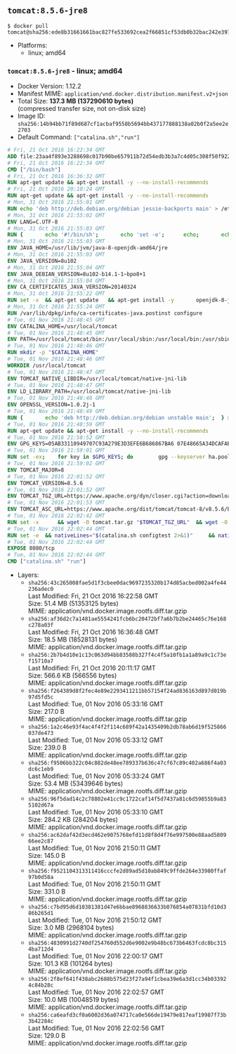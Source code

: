 ## `tomcat:8.5.6-jre8`

```console
$ docker pull tomcat@sha256:ede8b31661661bac827fe533692cea2f66851cf53db0b32bac242e3970c6078c
```

-	Platforms:
	-	linux; amd64

### `tomcat:8.5.6-jre8` - linux; amd64

-	Docker Version: 1.12.2
-	Manifest MIME: `application/vnd.docker.distribution.manifest.v2+json`
-	Total Size: **137.3 MB (137290610 bytes)**  
	(compressed transfer size, not on-disk size)
-	Image ID: `sha256:14b94bb71f89d687cf1acbaf9558b5694bb437177888138a02b0f2a5ee2e2703`
-	Default Command: `["catalina.sh","run"]`

```dockerfile
# Fri, 21 Oct 2016 16:22:34 GMT
ADD file:23aa4f893e3288698c017b90be657911b72d54edb3b3a7c4d05c308f50f9228f in / 
# Fri, 21 Oct 2016 16:22:34 GMT
CMD ["/bin/bash"]
# Fri, 21 Oct 2016 16:36:32 GMT
RUN apt-get update && apt-get install -y --no-install-recommends 		ca-certificates 		curl 		wget 	&& rm -rf /var/lib/apt/lists/*
# Fri, 21 Oct 2016 20:10:24 GMT
RUN apt-get update && apt-get install -y --no-install-recommends 		bzip2 		unzip 		xz-utils 	&& rm -rf /var/lib/apt/lists/*
# Mon, 31 Oct 2016 21:55:01 GMT
RUN echo 'deb http://deb.debian.org/debian jessie-backports main' > /etc/apt/sources.list.d/jessie-backports.list
# Mon, 31 Oct 2016 21:55:02 GMT
ENV LANG=C.UTF-8
# Mon, 31 Oct 2016 21:55:03 GMT
RUN { 		echo '#!/bin/sh'; 		echo 'set -e'; 		echo; 		echo 'dirname "$(dirname "$(readlink -f "$(which javac || which java)")")"'; 	} > /usr/local/bin/docker-java-home 	&& chmod +x /usr/local/bin/docker-java-home
# Mon, 31 Oct 2016 21:55:03 GMT
ENV JAVA_HOME=/usr/lib/jvm/java-8-openjdk-amd64/jre
# Mon, 31 Oct 2016 21:55:03 GMT
ENV JAVA_VERSION=8u102
# Mon, 31 Oct 2016 21:55:04 GMT
ENV JAVA_DEBIAN_VERSION=8u102-b14.1-1~bpo8+1
# Mon, 31 Oct 2016 21:55:04 GMT
ENV CA_CERTIFICATES_JAVA_VERSION=20140324
# Mon, 31 Oct 2016 21:55:22 GMT
RUN set -x 	&& apt-get update 	&& apt-get install -y 		openjdk-8-jre-headless="$JAVA_DEBIAN_VERSION" 		ca-certificates-java="$CA_CERTIFICATES_JAVA_VERSION" 	&& rm -rf /var/lib/apt/lists/* 	&& [ "$JAVA_HOME" = "$(docker-java-home)" ]
# Mon, 31 Oct 2016 21:55:24 GMT
RUN /var/lib/dpkg/info/ca-certificates-java.postinst configure
# Tue, 01 Nov 2016 21:48:45 GMT
ENV CATALINA_HOME=/usr/local/tomcat
# Tue, 01 Nov 2016 21:48:45 GMT
ENV PATH=/usr/local/tomcat/bin:/usr/local/sbin:/usr/local/bin:/usr/sbin:/usr/bin:/sbin:/bin
# Tue, 01 Nov 2016 21:48:46 GMT
RUN mkdir -p "$CATALINA_HOME"
# Tue, 01 Nov 2016 21:48:46 GMT
WORKDIR /usr/local/tomcat
# Tue, 01 Nov 2016 21:48:47 GMT
ENV TOMCAT_NATIVE_LIBDIR=/usr/local/tomcat/native-jni-lib
# Tue, 01 Nov 2016 21:48:47 GMT
ENV LD_LIBRARY_PATH=/usr/local/tomcat/native-jni-lib
# Tue, 01 Nov 2016 21:48:48 GMT
ENV OPENSSL_VERSION=1.0.2j-1
# Tue, 01 Nov 2016 21:48:49 GMT
RUN { 		echo 'deb http://deb.debian.org/debian unstable main'; 	} > /etc/apt/sources.list.d/unstable.list 	&& { 		echo 'Package: *'; 		echo 'Pin: release a=unstable'; 		echo 'Pin-Priority: -10'; 		echo; 		echo 'Package: openssl libssl*'; 		echo "Pin: version $OPENSSL_VERSION"; 		echo 'Pin-Priority: 990'; 	} > /etc/apt/preferences.d/unstable-openssl
# Tue, 01 Nov 2016 21:48:59 GMT
RUN apt-get update && apt-get install -y --no-install-recommends 		libapr1 		openssl="$OPENSSL_VERSION" 	&& rm -rf /var/lib/apt/lists/*
# Tue, 01 Nov 2016 21:58:52 GMT
ENV GPG_KEYS=05AB33110949707C93A279E3D3EFE6B686867BA6 07E48665A34DCAFAE522E5E6266191C37C037D42 47309207D818FFD8DCD3F83F1931D684307A10A5 541FBE7D8F78B25E055DDEE13C370389288584E7 61B832AC2F1C5A90F0F9B00A1C506407564C17A3 79F7026C690BAA50B92CD8B66A3AD3F4F22C4FED 9BA44C2621385CB966EBA586F72C284D731FABEE A27677289986DB50844682F8ACB77FC2E86E29AC A9C5DF4D22E99998D9875A5110C01C5A2F6059E7 DCFD35E0BF8CA7344752DE8B6FB21E8933C60243 F3A04C595DB5B6A5F1ECA43E3B7BBB100D811BBE F7DA48BB64BCB84ECBA7EE6935CD23C10D498E23
# Tue, 01 Nov 2016 21:59:01 GMT
RUN set -ex; 	for key in $GPG_KEYS; do 		gpg --keyserver ha.pool.sks-keyservers.net --recv-keys "$key"; 	done
# Tue, 01 Nov 2016 21:59:02 GMT
ENV TOMCAT_MAJOR=8
# Tue, 01 Nov 2016 22:01:52 GMT
ENV TOMCAT_VERSION=8.5.6
# Tue, 01 Nov 2016 22:01:52 GMT
ENV TOMCAT_TGZ_URL=https://www.apache.org/dyn/closer.cgi?action=download&filename=tomcat/tomcat-8/v8.5.6/bin/apache-tomcat-8.5.6.tar.gz
# Tue, 01 Nov 2016 22:01:53 GMT
ENV TOMCAT_ASC_URL=https://www.apache.org/dist/tomcat/tomcat-8/v8.5.6/bin/apache-tomcat-8.5.6.tar.gz.asc
# Tue, 01 Nov 2016 22:02:42 GMT
RUN set -x 		&& wget -O tomcat.tar.gz "$TOMCAT_TGZ_URL" 	&& wget -O tomcat.tar.gz.asc "$TOMCAT_ASC_URL" 	&& gpg --batch --verify tomcat.tar.gz.asc tomcat.tar.gz 	&& tar -xvf tomcat.tar.gz --strip-components=1 	&& rm bin/*.bat 	&& rm tomcat.tar.gz* 		&& nativeBuildDir="$(mktemp -d)" 	&& tar -xvf bin/tomcat-native.tar.gz -C "$nativeBuildDir" --strip-components=1 	&& nativeBuildDeps=" 		gcc 		libapr1-dev 		libssl-dev 		make 		openjdk-${JAVA_VERSION%%[-~bu]*}-jdk=$JAVA_DEBIAN_VERSION 	" 	&& apt-get update && apt-get install -y --no-install-recommends $nativeBuildDeps && rm -rf /var/lib/apt/lists/* 	&& ( 		export CATALINA_HOME="$PWD" 		&& cd "$nativeBuildDir/native" 		&& ./configure 			--libdir="$TOMCAT_NATIVE_LIBDIR" 			--prefix="$CATALINA_HOME" 			--with-apr="$(which apr-1-config)" 			--with-java-home="$(docker-java-home)" 			--with-ssl=yes 		&& make -j$(nproc) 		&& make install 	) 	&& apt-get purge -y --auto-remove $nativeBuildDeps 	&& rm -rf "$nativeBuildDir" 	&& rm bin/tomcat-native.tar.gz
# Tue, 01 Nov 2016 22:02:44 GMT
RUN set -e 	&& nativeLines="$(catalina.sh configtest 2>&1)" 	&& nativeLines="$(echo "$nativeLines" | grep 'Apache Tomcat Native')" 	&& nativeLines="$(echo "$nativeLines" | sort -u)" 	&& if ! echo "$nativeLines" | grep 'INFO: Loaded APR based Apache Tomcat Native library' >&2; then 		echo >&2 "$nativeLines"; 		exit 1; 	fi
# Tue, 01 Nov 2016 22:02:44 GMT
EXPOSE 8080/tcp
# Tue, 01 Nov 2016 22:02:44 GMT
CMD ["catalina.sh" "run"]
```

-	Layers:
	-	`sha256:43c265008fae5d1f3cbee0dac9697235320b174d85acbed002a4fe44236adec0`  
		Last Modified: Fri, 21 Oct 2016 16:22:58 GMT  
		Size: 51.4 MB (51353125 bytes)  
		MIME: application/vnd.docker.image.rootfs.diff.tar.gzip
	-	`sha256:af36d2c7a1481ae5554241fcb6bc20472bf7a6b7b2be24465c76e168c278a03f`  
		Last Modified: Fri, 21 Oct 2016 16:36:48 GMT  
		Size: 18.5 MB (18528131 bytes)  
		MIME: application/vnd.docker.image.rootfs.diff.tar.gzip
	-	`sha256:2b7b4d10e1c13c063d94bb83588b327f4c4f5a10fb1a1a89a9c1c73ef15710a7`  
		Last Modified: Fri, 21 Oct 2016 20:11:17 GMT  
		Size: 566.6 KB (566556 bytes)  
		MIME: application/vnd.docker.image.rootfs.diff.tar.gzip
	-	`sha256:f264389d8f2fec4e89e2293411211bb57154f24ad836163d897d019b97d5fd5c`  
		Last Modified: Tue, 01 Nov 2016 05:33:16 GMT  
		Size: 217.0 B  
		MIME: application/vnd.docker.image.rootfs.diff.tar.gzip
	-	`sha256:1a2c46e93f4ac4f4f2f114c689f42a1435409b2db78ab6d19f525866037de473`  
		Last Modified: Tue, 01 Nov 2016 05:33:12 GMT  
		Size: 239.0 B  
		MIME: application/vnd.docker.image.rootfs.diff.tar.gzip
	-	`sha256:f9506bb322c04c882de48ee789337b636c47cf67c89c402a686f4a03dc6c1eb9`  
		Last Modified: Tue, 01 Nov 2016 05:33:24 GMT  
		Size: 53.4 MB (53439646 bytes)  
		MIME: application/vnd.docker.image.rootfs.diff.tar.gzip
	-	`sha256:96f5dad14c2c78802e41cc9c1722caf14f5d7437a81c6d59855b9a835102d67a`  
		Last Modified: Tue, 01 Nov 2016 05:33:10 GMT  
		Size: 284.2 KB (284204 bytes)  
		MIME: application/vnd.docker.image.rootfs.diff.tar.gzip
	-	`sha256:ac62daf42d3ecd462e9075768efd11d8f8d4f76e997500e88aad580966ee2c87`  
		Last Modified: Tue, 01 Nov 2016 21:50:11 GMT  
		Size: 145.0 B  
		MIME: application/vnd.docker.image.rootfs.diff.tar.gzip
	-	`sha256:f9521104313311416cccfe2d89ad5d10ab849c9ffde264e33980ffaf97b0d58a`  
		Last Modified: Tue, 01 Nov 2016 21:50:11 GMT  
		Size: 331.0 B  
		MIME: application/vnd.docker.image.rootfs.diff.tar.gzip
	-	`sha256:c7bd95d6d10381381d47e6bbae8968836633b076854a07831bfd10d386b265d1`  
		Last Modified: Tue, 01 Nov 2016 21:50:12 GMT  
		Size: 3.0 MB (2968104 bytes)  
		MIME: application/vnd.docker.image.rootfs.diff.tar.gzip
	-	`sha256:4830991d2740df254760d552d6e9002e9b48bc673b6463fcdc8bc3154ba712d4`  
		Last Modified: Tue, 01 Nov 2016 22:00:17 GMT  
		Size: 101.3 KB (101264 bytes)  
		MIME: application/vnd.docker.image.rootfs.diff.tar.gzip
	-	`sha256:2f8ef641f438abc2688b575d23f27a94f1cbea39e6a3d1cc34b033924c84b28c`  
		Last Modified: Tue, 01 Nov 2016 22:02:57 GMT  
		Size: 10.0 MB (10048519 bytes)  
		MIME: application/vnd.docker.image.rootfs.diff.tar.gzip
	-	`sha256:ca6eafd3cf0a6002d36a074717ca0e566de19479e817eaf19987f73b3b42284c`  
		Last Modified: Tue, 01 Nov 2016 22:02:56 GMT  
		Size: 129.0 B  
		MIME: application/vnd.docker.image.rootfs.diff.tar.gzip

